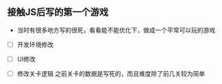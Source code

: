 ## 接触JS后写的第一个游戏

- 当时有很多地方写的很死，看看能不能优化下，做成一个平常可以玩的游戏

- [ ] 开发环境修改

- [ ] UI修改

- [ ] 修改关卡逻辑
之前关卡的数据是写死的，而且难度除了前几关较为简单
